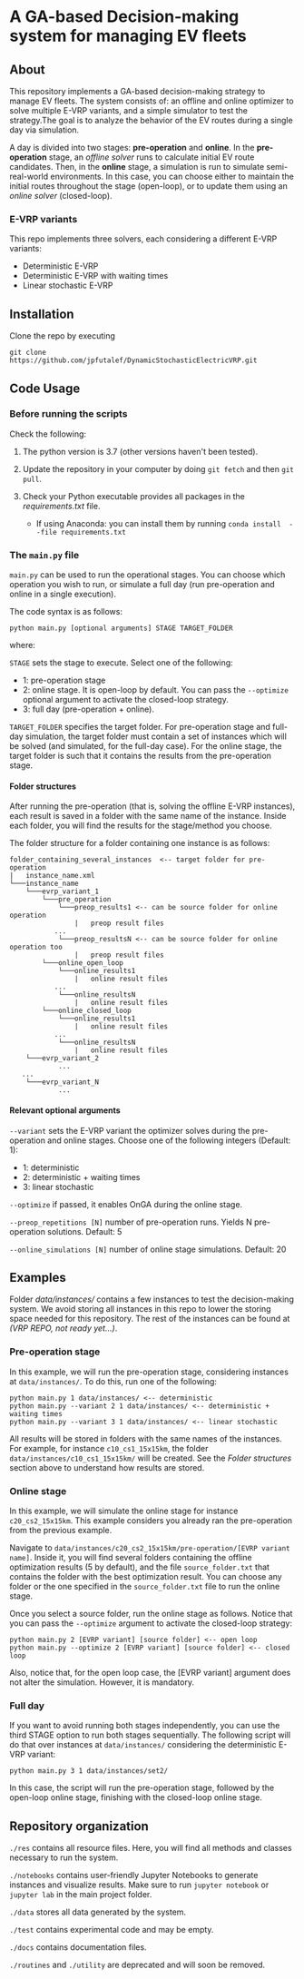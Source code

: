 # A GA-based Decision-making system for managing EV fleets

## About

This repository implements a GA-based
decision-making strategy to manage EV fleets. The system consists
of: an offline and online optimizer to solve multiple E-VRP variants, and a 
simple simulator to test the strategy.The goal is to analyze the behavior of 
the EV routes during a single day via simulation.
 
A day is divided into two stages: **pre-operation** and **online**. In the 
**pre-operation** stage, an *offline solver* runs to calculate initial EV route
candidates. Then, in the **online** stage, a simulation is run to simulate 
semi-real-world environments. In this case, you can choose either to maintain the
initial routes throughout the stage (open-loop), or to update them using
an *online solver* (closed-loop).

### E-VRP variants

This repo implements three solvers, each considering a different E-VRP variants:
* Deterministic E-VRP
* Deterministic E-VRP with waiting times
* Linear stochastic E-VRP

## Installation

Clone the repo by executing

``git clone https://github.com/jpfutalef/DynamicStochasticElectricVRP.git``


## Code Usage
### Before running the scripts

Check the following:

1. The python version is 3.7 (other versions haven't been tested).
   
2. Update the repository in your computer by doing ``git fetch`` and then
``git pull``.

3. Check your Python executable provides all packages in the
   *requirements.txt* file.
    * If using Anaconda: you can install them by running 
      ``conda install  --file requirements.txt``
      

### The ``main.py`` file

``main.py`` can be used to run the operational stages. You can choose which 
operation you wish to run, or simulate a full day (run pre-operation and online
in a single execution).

The code syntax is as follows:

```commandline 
python main.py [optional arguments] STAGE TARGET_FOLDER
```

where:

``STAGE`` sets the stage to execute. Select one of the following:

- 1: pre-operation stage
- 2: online stage. It is open-loop by default. You can pass the ``--optimize``
  optional argument to activate the closed-loop strategy.
- 3: full day (pre-operation + online).

``TARGET_FOLDER`` specifies the target folder. For pre-operation stage and 
full-day simulation, the target folder must contain a set of instances
which will be solved (and simulated, for the full-day case). For the 
online stage, the target folder is such that it contains the results from
the pre-operation stage.

#### Folder structures

After running the pre-operation (that is, solving the offline E-VRP 
instances), each result is saved in a folder with the same name of the
instance. Inside each folder, you will find the results for the 
stage/method you choose.

The folder structure for a folder containing one instance is as follows:

```
folder_containing_several_instances  <-- target folder for pre-operation
|   instance_name.xml
└───instance_name
    └───evrp_variant_1
        └───pre_operation
            └───preop_results1 <-- can be source folder for online operation
                |   preop result files
           ...
            └───preop_resultsN <-- can be source folder for online operation too
                |   preop result files
        └───online_open_loop
            └───online_results1
                |   online result files
           ...
            └───online_resultsN
                |   online result files
        └───online_closed_loop
            └───online_results1
                |   online result files
           ...
            └───online_resultsN
                |   online result files
    └───evrp_variant_2
            ...
   ...
    └───evrp_variant_N
            ...
```

#### Relevant optional arguments
``--variant`` sets the E-VRP variant the optimizer solves during the
pre-operation and online stages. Choose one of the following 
integers (Default: 1):

- 1: deterministic
- 2: deterministic + waiting times
- 3: linear stochastic

``--optimize`` if passed, it enables OnGA during the online stage.

``--preop_repetitions [N]`` number of pre-operation runs. Yields N
pre-operation solutions. Default: 5

``--online_simulations [N]`` number of online stage simulations. Default: 20

## Examples

Folder *data/instances/* contains a few instances to test the
decision-making system. We avoid storing all instances in this repo to 
lower the storing space needed for this repository. The rest of the 
instances can be found at *(VRP REPO, not ready yet...)*.

### Pre-operation stage

In this example, we will run the pre-operation stage, considering
instances at ``data/instances/``. To do this, run one of the following:

```
python main.py 1 data/instances/ <-- deterministic
python main.py --variant 2 1 data/instances/ <-- deterministic + waiting times
python main.py --variant 3 1 data/instances/ <-- linear stochastic
```

All results will be stored in folders with the same names of the
instances. For example, for instance ``c10_cs1_15x15km``, 
the folder ``data/instances/c10_cs1_15x15km/`` will be created. See 
the *Folder structures* section above to understand how results are stored.

### Online stage

In this example, we will simulate the online stage for instance 
```c20_cs2_15x15km```. This example considers you already ran the 
pre-operation from the previous example. 

Navigate to 
``data/instances/c20_cs2_15x15km/pre-operation/[EVRP variant name]``.
Inside it, you will find several folders containing the
offline optimization results (5 by default), and the file 
``source_folder.txt`` that contains the folder with the best 
optimization result. You can choose any folder or the one specified in
the ``source_folder.txt`` file to run the online stage.

Once you select a source folder, run the online stage as follows. Notice
that you can pass the ``--optimize`` argument to activate the closed-loop
strategy:

```
python main.py 2 [EVRP variant] [source folder] <-- open loop
python main.py --optimize 2 [EVRP variant] [source folder] <-- closed loop
```

Also, notice that, for the open loop case, the [EVRP variant] argument
does not alter the simulation. However, it is mandatory.

### Full day

If you want to avoid running both stages independently, you can use the third
STAGE option to run both stages sequentially. The following script will do
that over instances at ``data/instances/`` considering 
the deterministic E-VRP variant:

```
python main.py 3 1 data/instances/set2/
```

In this case, the script will run the pre-operation stage, followed by
the open-loop online stage, finishing with the closed-loop online stage.

## Repository organization

 ``./res`` contains all resource files. Here, you will find all methods and 
 classes necessary to run the system.

```./notebooks``` contains user-friendly Jupyter Notebooks to generate instances
and visualize results. Make sure to run ``jupyter notebook`` or ``jupyter lab``
in the main project folder.

``./data`` stores all data generated by the system.

``./test`` contains experimental code and may be empty.

``./docs`` contains documentation files.

``./routines`` and ``./utility`` are deprecated
and will soon be removed.



